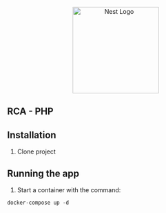 <p align="center">
  <a href="https://www.php.net/" target="blank"><img src="https://www.php.net/images/meta-image.png" width="200" alt="Nest Logo" /></a>
</p>

## RCA - PHP

## Installation

1. Clone project

## Running the app

1. Start a container with the command:

```
docker-compose up -d
```
